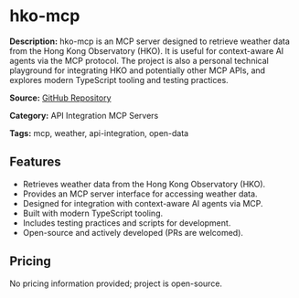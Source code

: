 # hko-mcp

**Description:**
hko-mcp is an MCP server designed to retrieve weather data from the Hong Kong Observatory (HKO). It is useful for context-aware AI agents via the MCP protocol. The project is also a personal technical playground for integrating HKO and potentially other MCP APIs, and explores modern TypeScript tooling and testing practices.

**Source:** [GitHub Repository](https://github.com/louiscklaw/hko-mcp)

**Category:** API Integration MCP Servers

**Tags:** mcp, weather, api-integration, open-data

## Features
- Retrieves weather data from the Hong Kong Observatory (HKO).
- Provides an MCP server interface for accessing weather data.
- Designed for integration with context-aware AI agents via MCP.
- Built with modern TypeScript tooling.
- Includes testing practices and scripts for development.
- Open-source and actively developed (PRs are welcomed).

## Pricing
No pricing information provided; project is open-source.
